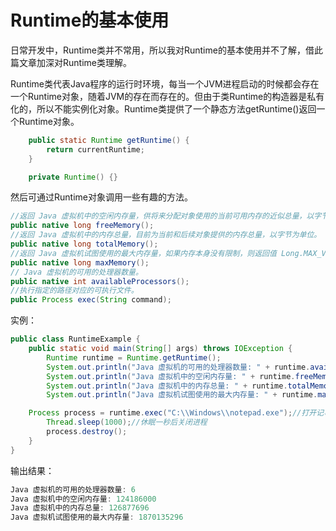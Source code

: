 # Runtime的基本使用

日常开发中，Runtime类并不常用，所以我对Runtime的基本使用并不了解，借此篇文章加深对Runtime类理解。

Runtime类代表Java程序的运行时环境，每当一个JVM进程启动的时候都会存在一个Runtime对象，随着JVM的存在而存在的。但由于类Runtime的构造器是私有化的，所以不能实例化对象。Runtime类提供了一个静态方法getRuntime()返回一个Runtime对象。

```java
    public static Runtime getRuntime() {
        return currentRuntime;
    }

    private Runtime() {}
```

然后可通过Runtime对象调用一些有趣的方法。

```java
//返回 Java 虚拟机中的空闲内存量，供将来分配对象使用的当前可用内存的近似总量，以字节为单位。
public native long freeMemory();
//返回 Java 虚拟机中的内存总量，目前为当前和后续对象提供的内存总量，以字节为单位。
public native long totalMemory();
//返回 Java 虚拟机试图使用的最大内存量，如果内存本身没有限制，则返回值 Long.MAX_VALUE，以字节为单位。
public native long maxMemory();
// Java 虚拟机的可用的处理器数量。
public native int availableProcessors();
//执行指定的路径对应的可执行文件。
public Process exec(String command);
```

实例：
```java
public class RuntimeExample {
    public static void main(String[] args) throws IOException {
        Runtime runtime = Runtime.getRuntime();
        System.out.println("Java 虚拟机的可用的处理器数量: " + runtime.availableProcessors());
        System.out.println("Java 虚拟机中的空闲内存量: " + runtime.freeMemory());
        System.out.println("Java 虚拟机中的内存总量: " + runtime.totalMemory());
        System.out.println("Java 虚拟机试图使用的最大内存量: " + runtime.maxMemory());

	Process process = runtime.exec("C:\\Windows\\notepad.exe");//打开记事本程序，并返回一个进程
        Thread.sleep(1000);//休眠一秒后关闭进程
        process.destroy();
    }
}
```
输出结果：
```java
Java 虚拟机的可用的处理器数量: 6
Java 虚拟机中的空闲内存量: 124186000
Java 虚拟机中的内存总量: 126877696
Java 虚拟机试图使用的最大内存量: 1870135296
```
